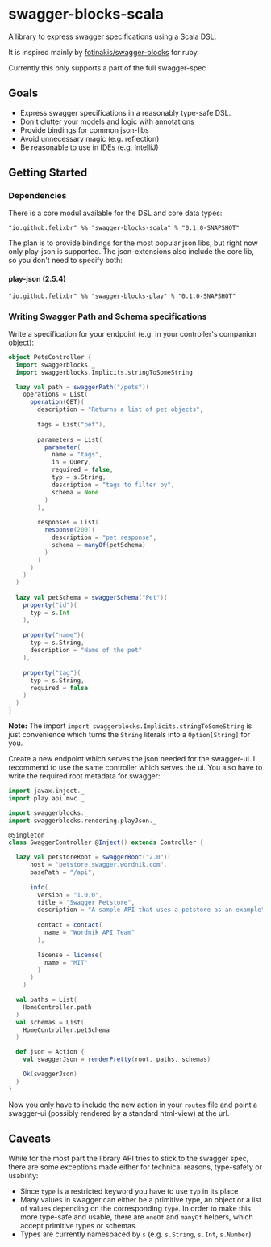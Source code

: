 # swagger-blocks-scala

A library to express swagger specifications using a Scala DSL.

It is inspired mainly by [fotinakis/swagger-blocks](https://github.com/fotinakis/swagger-blocks) 
for ruby.

Currently this only supports a part of the full swagger-spec

## Goals

* Express swagger specifications in a reasonably type-safe DSL.
* Don't clutter your models and logic with annotations
* Provide bindings for common json-libs
* Avoid unnecessary magic (e.g. reflection)
* Be reasonable to use in IDEs (e.g. IntelliJ)

## Getting Started

### Dependencies

There is a core modul available for the DSL and core data types:

    "io.github.felixbr" %% "swagger-blocks-scala" % "0.1.0-SNAPSHOT"

The plan is to provide bindings for the most popular json libs, but right now 
only play-json is supported. The json-extensions also include the core lib, so 
you don't need to specify both:

#### play-json (2.5.4)

    "io.github.felixbr" %% "swagger-blocks-play" % "0.1.0-SNAPSHOT"
    
### Writing Swagger Path and Schema specifications
    
Write a specification for your endpoint (e.g. in your controller's companion 
object):

```Scala
object PetsController {
  import swaggerblocks._
  import swaggerblocks.Implicits.stringToSomeString

  lazy val path = swaggerPath("/pets")(
    operations = List(
      operation(GET)(
        description = "Returns a list of pet objects",
  
        tags = List("pet"),
  
        parameters = List(
          parameter(
            name = "tags",
            in = Query,
            required = false,
            typ = s.String,
            description = "tags to filter by",
            schema = None
          )
        ),
  
        responses = List(
          response(200)(
            description = "pet response",
            schema = manyOf(petSchema)
          )
        )
      )
    )
  )
  
  lazy val petSchema = swaggerSchema("Pet")(
    property("id")(
      typ = s.Int
    ),
  
    property("name")(
      typ = s.String,
      description = "Name of the pet"
    ),
  
    property("tag")(
      typ = s.String,
      required = false
    )
  )
}
```

**Note:** The import `import swaggerblocks.Implicits.stringToSomeString` is 
just convenience which turns the `String` literals into a `Option[String]` for 
you.


Create a new endpoint which serves the json needed for the swagger-ui. I 
recommend to use the same controller which serves the ui. You also have to 
write the required root metadata for swagger:

```Scala
import javax.inject._
import play.api.mvc._

import swaggerblocks._
import swaggerblocks.rendering.playJson._

@Singleton
class SwaggerController @Inject() extends Controller {

  lazy val petstoreRoot = swaggerRoot("2.0")(
      host = "petstore.swagger.wordnik.com",
      basePath = "/api",
  
      info(
        version = "1.0.0",
        title = "Swagger Petstore",
        description = "A sample API that uses a petstore as an example",
  
        contact = contact(
          name = "Wordnik API Team"
        ),
  
        license = license(
          name = "MIT"
        )
      )
    )

  val paths = List(
    HomeController.path
  )
  val schemas = List(
    HomeController.petSchema
  )

  def json = Action {
    val swaggerJson = renderPretty(root, paths, schemas)

    Ok(swaggerJson)
  }
}
```

Now you only have to include the new action in your `routes` file and point 
a swagger-ui (possibly rendered by a standard html-view) at the url.


## Caveats

While for the most part the library API tries to stick to the swagger spec, 
there are some exceptions made either for technical reasons, type-safety or 
usability:

* Since `type` is a restricted keyword you have to use `typ` in its place
* Many values in swagger can either be a primitive type, an object or a list of 
values depending on the corresponding `type`. In order to make this more type-safe 
and usable, there are `oneOf` and `manyOf` helpers, which accept primitive types 
or schemas.
* Types are currently namespaced by `s` (e.g. `s.String`, `s.Int`, `s.Number`)